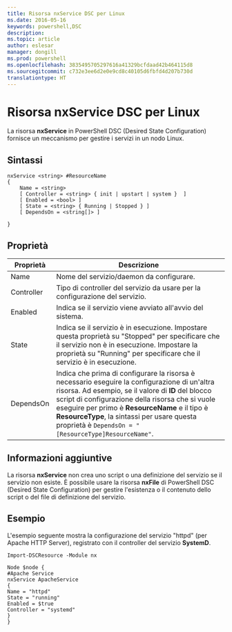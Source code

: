 ```yaml
---
title: Risorsa nxService DSC per Linux
ms.date: 2016-05-16
keywords: powershell,DSC
description: 
ms.topic: article
author: eslesar
manager: dongill
ms.prod: powershell
ms.openlocfilehash: 3835495705297616a41329bcfdaad42b464115d8
ms.sourcegitcommit: c732e3ee6d2e0e9cd8c40105d6fbfd4d207b730d
translationtype: HT
---
```

# <a name="dsc-for-linux-nxservice-resource"></a>Risorsa nxService DSC per Linux

La risorsa **nxService** in PowerShell DSC (Desired State Configuration) fornisce un meccanismo per gestire i servizi in un nodo Linux.

## <a name="syntax"></a>Sintassi

```
nxService <string> #ResourceName
{
    Name = <string>
    [ Controller = <string> { init | upstart | system }  ]
    [ Enabled = <bool> ]
    [ State = <string> { Running | Stopped } ]
    [ DependsOn = <string[]> ]

}
```

## <a name="properties"></a>Proprietà
|  Proprietà |  Descrizione | 
|---|---|
| Name| Nome del servizio/daemon da configurare.| 
| Controller| Tipo di controller del servizio da usare per la configurazione del servizio.| 
| Enabled| Indica se il servizio viene avviato all'avvio del sistema.| 
| State| Indica se il servizio è in esecuzione. Impostare questa proprietà su "Stopped" per specificare che il servizio non è in esecuzione. Impostare la proprietà su "Running" per specificare che il servizio è in esecuzione.| 
| DependsOn | Indica che prima di configurare la risorsa è necessario eseguire la configurazione di un'altra risorsa. Ad esempio, se il valore di **ID** del blocco script di configurazione della risorsa che si vuole eseguire per primo è **ResourceName** e il tipo è **ResourceType**, la sintassi per usare questa proprietà è `DependsOn = "[ResourceType]ResourceName"`.| 


## <a name="additional-information"></a>Informazioni aggiuntive

La risorsa **nxService** non crea uno script o una definizione del servizio se il servizio non esiste. È possibile usare la risorsa **nxFile** di PowerShell DSC (Desired State Configuration) per gestire l'esistenza o il contenuto dello script o del file di definizione del servizio.

## <a name="example"></a>Esempio

L'esempio seguente mostra la configurazione del servizio "httpd" (per Apache HTTP Server), registrato con il controller del servizio **SystemD**.

```
Import-DSCResource -Module nx 

Node $node {
#Apache Service
nxService ApacheService 
{
Name = "httpd"
State = "running"
Enabled = $true
Controller = "systemd"
}
}
```

